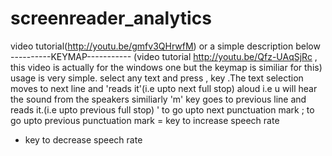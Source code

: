 screenreader_analytics
======================


video tutorial(http://youtu.be/gmfv3QHrwfM) or a simple description below
----------KEYMAP-----------
(video tutorial http://youtu.be/Qfz-UAqSjRc , this video is actually for the windows one but the keymap is similiar for this)
usage is very simple. select any text and press 
, key .The text selection moves to next line and 'reads it'(i.e upto next full stop)
aloud i.e u will hear the sound from the speakers
similiarly 'm' key goes to previous line and reads it.(i.e upto previous full stop)
' to go upto next punctuation mark
; to go upto previous punctuation mark
 = key to increase speech rate
 - key to decrease speech rate

